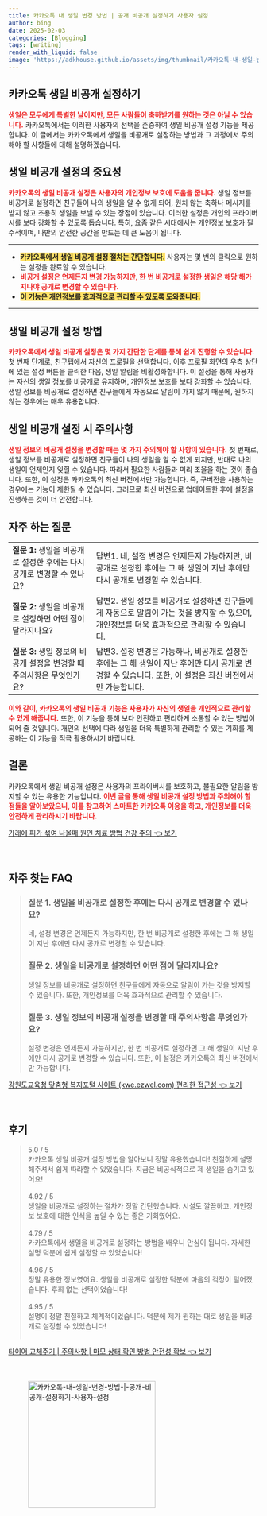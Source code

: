 ```yaml
---
title: 카카오톡 내 생일 변경 방법 | 공개 비공개 설정하기 사용자 설정
author: bing
date: 2025-02-03
categories: [Blogging]
tags: [writing]
render_with_liquid: false
image: 'https://adkhouse.github.io/assets/img/thumbnail/카카오톡-내-생일-변경-방법-|-공개-비공개-설정하기-사용자-설정.webp'
---
```



<h2 id='카카오톡_생일_비공개_설정하기'>카카오톡 생일 비공개 설정하기</h2>

<p><b><span style="color: #ee2323;">생일은 모두에게 특별한 날이지만, 모든 사람들이 축하받기를 원하는 것은 아닐 수 있습니다.</span></b> 카카오톡에서는 이러한 사용자의 선택을 존중하여 생일 비공개 설정 기능을 제공합니다. 이 글에서는 카카오톡에서 생일을 비공개로 설정하는 방법과 그 과정에서 주의해야 할 사항들에 대해 설명하겠습니다.</p>

<h2 id='생일_비공개_설정의_중요성'>생일 비공개 설정의 중요성</h2>

<p><b><span style="color: #ee2323;">카카오톡의 생일 비공개 설정은 사용자의 개인정보 보호에 도움을 줍니다.</span></b> 생일 정보를 비공개로 설정하면 친구들이 나의 생일을 알 수 없게 되어, 원치 않는 축하나 메시지를 받지 않고 조용히 생일을 보낼 수 있는 장점이 있습니다. 이러한 설정은 개인의 프라이버시를 보다 강화할 수 있도록 돕습니다. 특히, 요즘 같은 시대에서는 개인정보 보호가 필수적이며, 나만의 안전한 공간을 만드는 데 큰 도움이 됩니다.</p>

<hr />

<ul>
    <li><b><span style="background-color: #ffe066;">카카오톡에서 생일 비공개 설정 절차는 간단합니다.</span></b> 사용자는 몇 번의 클릭으로 원하는 설정을 완료할 수 있습니다.</li>
    <li><b><span style="color: #ee2323;">비공개 설정은 언제든지 변경 가능하지만, 한 번 비공개로 설정한 생일은 해당 해가 지나야 공개로 변경할 수 있습니다.</span></b></li>
    <li><b><span style="background-color: #ffe066;">이 기능은 개인정보를 효과적으로 관리할 수 있도록 도와줍니다.</span></b></li>
</ul>

<hr />

<h2 id='생일_비공개_설정_방법'>생일 비공개 설정 방법</h2>

<p><b><span style="color: #ee2323;">카카오톡에서 생일 비공개 설정은 몇 가지 간단한 단계를 통해 쉽게 진행할 수 있습니다.</span></b> 첫 번째 단계로, 친구탭에서 자신의 프로필을 선택합니다. 이후 프로필 화면의 우측 상단에 있는 설정 버튼을 클릭한 다음, 생일 알림을 비활성화합니다. 이 설정을 통해 사용자는 자신의 생일 정보를 비공개로 유지하며, 개인정보 보호를 보다 강화할 수 있습니다. 생일 정보를 비공개로 설정하면 친구들에게 자동으로 알림이 가지 않기 때문에, 원하지 않는 경우에는 매우 유용합니다.</p>

<h2 id='생일_비공개_설정_시_주의사항'>생일 비공개 설정 시 주의사항</h2>

<p><b><span style="color: #ee2323;">생일 정보의 비공개 설정을 변경할 때는 몇 가지 주의해야 할 사항이 있습니다.</span></b> 첫 번째로, 생일 정보를 비공개로 설정하면 친구들이 나의 생일을 알 수 없게 되지만, 반대로 나의 생일이 언제인지 잊힐 수 있습니다. 따라서 필요한 사람들과 미리 조율을 하는 것이 좋습니다. 또한, 이 설정은 카카오톡의 최신 버전에서만 가능합니다. 즉, 구버전을 사용하는 경우에는 기능이 제한될 수 있습니다. 그러므로 최신 버전으로 업데이트한 후에 설정을 진행하는 것이 더 안전합니다.</p>

<h2 id='자주_하는_질문'>자주 하는 질문</h2>

<table>
    <tr>
        <td><b>질문 1:</b> 생일을 비공개로 설정한 후에는 다시 공개로 변경할 수 있나요?</td>
        <td>답변1. 네, 설정 변경은 언제든지 가능하지만, 비공개로 설정한 후에는 그 해 생일이 지난 후에만 다시 공개로 변경할 수 있습니다.</td>
    </tr>
    <tr>
        <td><b>질문 2:</b> 생일을 비공개로 설정하면 어떤 점이 달라지나요?</td>
        <td>답변2. 생일 정보를 비공개로 설정하면 친구들에게 자동으로 알림이 가는 것을 방지할 수 있으며, 개인정보를 더욱 효과적으로 관리할 수 있습니다.</td>
    </tr>
    <tr>
        <td><b>질문 3:</b> 생일 정보의 비공개 설정을 변경할 때 주의사항은 무엇인가요?</td>
        <td>답변3. 설정 변경은 가능하나, 비공개로 설정한 후에는 그 해 생일이 지난 후에만 다시 공개로 변경할 수 있습니다. 또한, 이 설정은 최신 버전에서만 가능합니다.</td>
    </tr>
</table>

<p><b><span style="color: #ee2323;">이와 같이, 카카오톡의 생일 비공개 기능은 사용자가 자신의 생일을 개인적으로 관리할 수 있게 해줍니다.</span></b> 또한, 이 기능을 통해 보다 안전하고 편리하게 소통할 수 있는 방법이 되어 줄 것입니다. 개인의 선택에 따라 생일을 더욱 특별하게 관리할 수 있는 기회를 제공하는 이 기능을 적극 활용하시기 바랍니다.</p>

<h2 id='결론'>결론</h2>

<p>카카오톡에서 생일 비공개 설정은 사용자의 프라이버시를 보호하고, 불필요한 알림을 방지할 수 있는 유용한 기능입니다. <b><span style="color: #ee2323;">이번 글을 통해 생일 비공개 설정 방법과 주의해야 할 점들을 알아보았으니, 이를 참고하여 스마트한 카카오톡 이용을 하고, 개인정보를 더욱 안전하게 관리하시기 바랍니다.</span></b></p>


<p><a class="click-button" title="가래에 피가 섞여 나올때 원인 치료 방법 건강 주의" href="https://adkhouse.github.io/posts/%EA%B0%80%EB%9E%98%EC%97%90-%ED%94%BC%EA%B0%80-%EC%84%9E%EC%97%AC-%EB%82%98%EC%98%AC%EB%95%8C-%EC%9B%90%EC%9D%B8-%EC%B9%98%EB%A3%8C-%EB%B0%A9%EB%B2%95-%EA%B1%B4%EA%B0%95-%EC%A3%BC%EC%9D%98/" rel="dofollow">가래에 피가 섞여 나올때 원인 치료 방법 건강 주의 👈 보기</a></p><br>
<h2 id='자주_찾는_FAQ'>자주 찾는 FAQ</h2>
<div itemscope="" itemtype="https://schema.org/FAQPage"> 
<blockquote> 
<div itemscope="" itemprop="mainEntity" itemtype="https://schema.org/Question"> 
<h3 itemprop="name">질문 1. 생일을 비공개로 설정한 후에는 다시 공개로 변경할 수 있나요?</h3> 
<div itemscope="" itemprop="acceptedAnswer" itemtype="https://schema.org/Answer"> 
<span itemprop="text"> 
<p>네, 설정 변경은 언제든지 가능하지만, 한 번 비공개로 설정한 후에는 그 해 생일이 지난 후에만 다시 공개로 변경할 수 있습니다.</p> 
</span> 
</div> 
</div> 

<div itemscope="" itemprop="mainEntity" itemtype="https://schema.org/Question"> 
<h3 itemprop="name">질문 2. 생일을 비공개로 설정하면 어떤 점이 달라지나요?</h3> 
<div itemscope="" itemprop="acceptedAnswer" itemtype="https://schema.org/Answer"> 
<span itemprop="text"> 
<p>생일 정보를 비공개로 설정하면 친구들에게 자동으로 알림이 가는 것을 방지할 수 있습니다. 또한, 개인정보를 더욱 효과적으로 관리할 수 있습니다.</p> 
</span> 
</div> 
</div> 

<div itemscope="" itemprop="mainEntity" itemtype="https://schema.org/Question"> 
<h3 itemprop="name">질문 3. 생일 정보의 비공개 설정을 변경할 때 주의사항은 무엇인가요?</h3> 
<div itemscope="" itemprop="acceptedAnswer" itemtype="https://schema.org/Answer"> 
<span itemprop="text"> 
<p>설정 변경은 언제든지 가능하지만, 한 번 비공개로 설정하면 그 해 생일이 지난 후에만 다시 공개로 변경할 수 있습니다. 또한, 이 설정은 카카오톡의 최신 버전에서만 가능합니다.</p> 
</span> 
</div> 
</div> 
</blockquote> 
</div>
<p><a class="click-button" title="강원도교육청 맞춤형 복지포털 사이트 (kwe.ezwel.com) 편리한 접근성" href="https://adkhouse.github.io/posts/%EA%B0%95%EC%9B%90%EB%8F%84%EA%B5%90%EC%9C%A1%EC%B2%AD-%EB%A7%9E%EC%B6%A4%ED%98%95-%EB%B3%B5%EC%A7%80%ED%8F%AC%ED%84%B8-%EC%82%AC%EC%9D%B4%ED%8A%B8-(kwe.ezwel.com)-%ED%8E%B8%EB%A6%AC%ED%95%9C-%EC%A0%91%EA%B7%BC%EC%84%B1/" rel="dofollow">강원도교육청 맞춤형 복지포털 사이트 (kwe.ezwel.com) 편리한 접근성 👈 보기</a></p><br>
<h2 id='후기'>후기</h2>
<div itemscope itemtype="https://schema.org/Product">
  <blockquote>
  <div itemprop="review" itemscope itemtype="https://schema.org/Review">
      <div itemprop="reviewRating" itemscope itemtype="https://schema.org/Rating"> <span itemprop="ratingValue">5.0</span> / <span itemprop="bestRating">5</span> </div>
      <span itemprop="reviewBody">카카오톡 생일 비공개 설정 방법을 알아보니 정말 유용했습니다! 친절하게 설명해주셔서 쉽게 따라할 수 있었습니다. 지금은 비공식적으로 제 생일을 숨기고 있어요!</span>
  </div>
  <br>
  <div itemprop="review" itemscope itemtype="https://schema.org/Review">
      <div itemprop="reviewRating" itemscope itemtype="https://schema.org/Rating"> <span itemprop="ratingValue">4.92</span> / <span itemprop="bestRating">5</span> </div>
      <span itemprop="reviewBody">생일을 비공개로 설정하는 절차가 정말 간단했습니다. 시설도 깔끔하고, 개인정보 보호에 대한 인식을 높일 수 있는 좋은 기회였어요.</span>
  </div>
  <br>
  <div itemprop="review" itemscope itemtype="https://schema.org/Review">
      <div itemprop="reviewRating" itemscope itemtype="https://schema.org/Rating"> <span itemprop="ratingValue">4.79</span> / <span itemprop="bestRating">5</span> </div>
      <span itemprop="reviewBody">카카오톡에서 생일을 비공개로 설정하는 방법을 배우니 안심이 됩니다. 자세한 설명 덕분에 쉽게 설정할 수 있었습니다!</span>
  </div>
  <br>
  <div itemprop="review" itemscope itemtype="https://schema.org/Review">
      <div itemprop="reviewRating" itemscope itemtype="https://schema.org/Rating"> <span itemprop="ratingValue">4.96</span> / <span itemprop="bestRating">5</span> </div>
      <span itemprop="reviewBody">정말 유용한 정보였어요. 생일을 비공개로 설정한 덕분에 마음의 걱정이 덜어졌습니다. 후회 없는 선택이었습니다!</span>
  </div>
  <br>
  <div itemprop="review" itemscope itemtype="https://schema.org/Review">
      <div itemprop="reviewRating" itemscope itemtype="https://schema.org/Rating"> <span itemprop="ratingValue">4.95</span> / <span itemprop="bestRating">5</span> </div>
      <span itemprop="reviewBody">설명이 정말 친절하고 체계적이었습니다. 덕분에 제가 원하는 대로 생일을 비공개로 설정할 수 있었습니다!</span>
  </div>
  <br>
  </blockquote>
</div>
<p><a class="click-button" title="타이어 교체주기 | 주의사항 | 마모 상태 확인 방법 안전성 확보" href="https://adkhouse.github.io/posts/%ED%83%80%EC%9D%B4%EC%96%B4-%EA%B5%90%EC%B2%B4%EC%A3%BC%EA%B8%B0-%EC%A3%BC%EC%9D%98%EC%82%AC%ED%95%AD-%EB%A7%88%EB%AA%A8-%EC%83%81%ED%83%9C-%ED%99%95%EC%9D%B8-%EB%B0%A9%EB%B2%95-%EC%95%88%EC%A0%84%EC%84%B1-%ED%99%95%EB%B3%B4/" rel="dofollow">타이어 교체주기 | 주의사항 | 마모 상태 확인 방법 안전성 확보 👈 보기</a></p><br>
<figure class="image"><img src="https://adkhouse.github.io/assets/img/thumbnail/카카오톡-내-생일-변경-방법-|-공개-비공개-설정하기-사용자-설정.webp" alt="카카오톡-내-생일-변경-방법-|-공개-비공개-설정하기-사용자-설정" width="256" height="256"></figure>